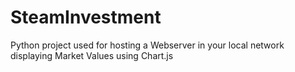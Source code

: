 # SteamInvestment
Python project used for hosting a Webserver in your local network displaying Market Values using Chart.js
